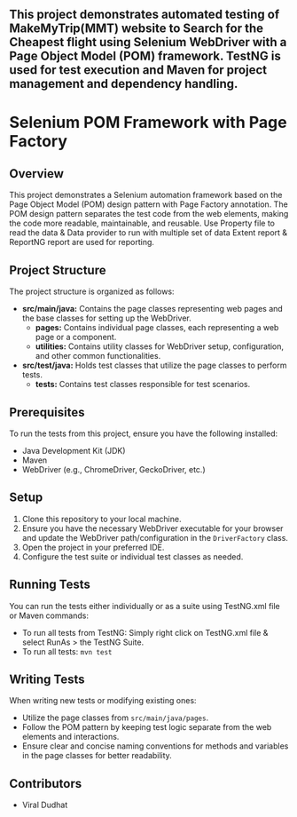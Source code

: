 This project demonstrates automated testing of MakeMyTrip(MMT) website to Search for the Cheapest flight using Selenium WebDriver with a Page Object Model (POM)
framework. TestNG is used for test execution and Maven for project management and dependency handling.
---

# Selenium POM Framework with Page Factory

## Overview

This project demonstrates a Selenium automation framework based on the Page Object Model (POM) design pattern with Page Factory annotation. 
The POM design pattern separates the test code from the web elements, making the code more readable, maintainable, and reusable.
Use Property file to read the data & Data provider to run with multiple set of data
Extent report & ReportNG report are used for reporting.

## Project Structure

The project structure is organized as follows:

- **src/main/java:** Contains the page classes representing web pages and the base classes for setting up the WebDriver.
  - **pages:** Contains individual page classes, each representing a web page or a component.
  - **utilities:** Contains utility classes for WebDriver setup, configuration, and other common functionalities.
- **src/test/java:** Holds test classes that utilize the page classes to perform tests.
  - **tests:** Contains test classes responsible for test scenarios.

## Prerequisites

To run the tests from this project, ensure you have the following installed:

- Java Development Kit (JDK)
- Maven
- WebDriver (e.g., ChromeDriver, GeckoDriver, etc.)

## Setup

1. Clone this repository to your local machine.
2. Ensure you have the necessary WebDriver executable for your browser and update the WebDriver path/configuration 
in the `DriverFactory` class.
3. Open the project in your preferred IDE.
4. Configure the test suite or individual test classes as needed.

## Running Tests

You can run the tests either individually or as a suite using TestNG.xml file or Maven commands:

- To run all tests from TestNG: Simply right click on TestNG.xml file & select RunAs > the TestNG Suite.
- To run all tests: `mvn test`

## Writing Tests

When writing new tests or modifying existing ones:

- Utilize the page classes from `src/main/java/pages`.
- Follow the POM pattern by keeping test logic separate from the web elements and interactions.
- Ensure clear and concise naming conventions for methods and variables in the page classes for better readability.

## Contributors

- Viral Dudhat
